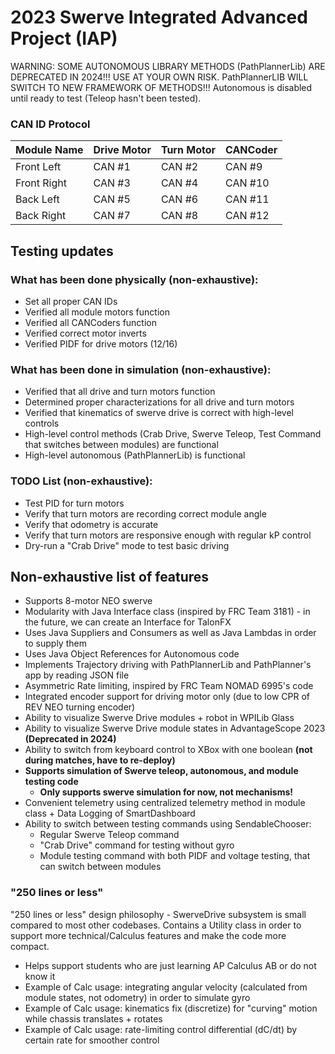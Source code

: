 # 2023 Swerve Integrated Advanced Project (IAP)

WARNING: SOME AUTONOMOUS LIBRARY METHODS (PathPlannerLib) ARE DEPRECATED IN 2024!!! USE AT YOUR OWN RISK. PathPlannerLIB WILL SWITCH TO NEW FRAMEWORK OF METHODS!!!
Autonomous is disabled until ready to test (Teleop hasn't been tested).
### CAN ID Protocol
| Module Name  | Drive Motor | Turn Motor | CANCoder |
| ------------- | ------------- | ------------- | ------------- |
| Front Left  | CAN #1  | CAN #2  | CAN #9  |
| Front Right  | CAN #3  | CAN #4  | CAN #10  |
| Back Left  | CAN #5  | CAN #6  | CAN #11  |
| Back Right  | CAN #7  | CAN #8  | CAN #12  |

## Testing updates
### What has been done physically (non-exhaustive):
- Set all proper CAN IDs
- Verified all module motors function
- Verified all CANCoders function
- Verified correct motor inverts
- Verified PIDF for drive motors (12/16)
### What has been done in simulation (non-exhaustive):
- Verified that all drive and turn motors function
- Determined proper characterizations for all drive and turn motors
- Verified that kinematics of swerve drive is correct with high-level controls
- High-level control methods (Crab Drive, Swerve Teleop, Test Command that switches between modules) are functional
- High-level autonomous (PathPlannerLib) is functional
### TODO List (non-exhaustive):
- Test PID for turn motors
- Verify that turn motors are recording correct module angle
- Verify that odometry is accurate
- Verify that turn motors are responsive enough with regular kP control
- Dry-run a "Crab Drive" mode to test basic driving

## Non-exhaustive list of features
- Supports 8-motor NEO swerve
- Modularity with Java Interface class (inspired by FRC Team 3181) - in the future, we can create an Interface for TalonFX
- Uses Java Suppliers and Consumers as well as Java Lambdas in order to supply them
- Uses Java Object References for Autonomous code
- Implements Trajectory driving with PathPlannerLib and PathPlanner's app by reading JSON file
- Asymmetric Rate limiting, inspired by FRC Team NOMAD 6995's code
- Integrated encoder support for driving motor only (due to low CPR of REV NEO turning encoder)
- Ability to visualize Swerve Drive modules + robot in WPILib Glass
- Ability to visualize Swerve Drive module states in AdvantageScope 2023 **(Deprecated in 2024)**
- Ability to switch from keyboard control to XBox with one boolean **(not during matches, have to re-deploy)**
- **Supports simulation of Swerve teleop, autonomous, and module testing code**
  - **Only supports swerve simulation for now, not mechanisms!**
- Convenient telemetry using centralized telemetry method in module class + Data Logging of SmartDashboard
- Ability to switch between testing commands using SendableChooser:
  - Regular Swerve Teleop command
  - "Crab Drive" command for testing without gyro
  - Module testing command with both PIDF and voltage testing, that can switch between modules

### "250 lines or less" 
"250 lines or less" design philosophy - SwerveDrive subsystem is small compared to most other codebases. 
Contains a Utility class in order to support more technical/Calculus features and make the code more compact.
- Helps support students who are just learning AP Calculus AB or do not know it
- Example of Calc usage: integrating angular velocity (calculated from module states, not odometry) in order to simulate gyro
- Example of Calc usage: kinematics fix (discretize) for "curving" motion while chassis translates + rotates
- Example of Calc usage: rate-limiting control differential (dC/dt) by certain rate for smoother control

